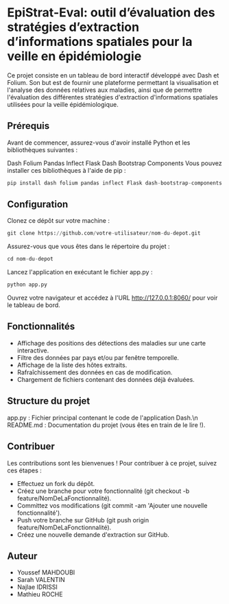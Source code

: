 # EpiStrat-Eval: outil d’évaluation des stratégies d’extraction d’informations spatiales pour la veille en épidémiologie
Ce projet consiste en un tableau de bord interactif développé avec Dash et Folium. Son but est de fournir une plateforme permettant la visualisation et l'analyse des données relatives aux maladies, ainsi que de permettre l'évaluation des différentes stratégies d'extraction d'informations spatiales utilisées pour la veille épidémiologique.
## Prérequis
Avant de commencer, assurez-vous d'avoir installé Python et les bibliothèques suivantes :

Dash
Folium
Pandas
Inflect
Flask
Dash Bootstrap Components
Vous pouvez installer ces bibliothèques à l'aide de pip :
```python
pip install dash folium pandas inflect Flask dash-bootstrap-components
```
## Configuration
Clonez ce dépôt sur votre machine :
```python
git clone https://github.com/votre-utilisateur/nom-du-depot.git
```
Assurez-vous que vous êtes dans le répertoire du projet :
```python
cd nom-du-depot
```
Lancez l'application en exécutant le fichier app.py :
```python
python app.py
```
Ouvrez votre navigateur et accédez à l'URL http://127.0.0.1:8060/ pour voir le tableau de bord.
## Fonctionnalités
- Affichage des positions des détections des maladies sur une carte interactive.
- Filtre des données par pays et/ou par fenêtre temporelle.
- Affichage de la liste des hôtes extraits.
- Rafraîchissement des données en cas de modification.
- Chargement de fichiers contenant des données déjà évaluées.
## Structure du projet
app.py : Fichier principal contenant le code de l'application Dash.\n
README.md : Documentation du projet (vous êtes en train de le lire !).
## Contribuer
Les contributions sont les bienvenues ! Pour contribuer à ce projet, suivez ces étapes :

- Effectuez un fork du dépôt.
- Créez une branche pour votre fonctionnalité (git checkout -b feature/NomDeLaFonctionnalité).
- Committez vos modifications (git commit -am 'Ajouter une nouvelle fonctionnalité').
- Push votre branche sur GitHub (git push origin feature/NomDeLaFonctionnalité).
- Créez une nouvelle demande d'extraction sur GitHub.
## Auteur
- Youssef MAHDOUBI
- Sarah VALENTIN
- Najlae IDRISSI
- Mathieu ROCHE
